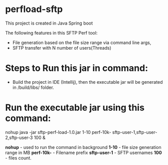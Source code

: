 # perfload-sftp
This project is created in Java Spring boot

The following features in this SFTP Perf tool:

* File generation based on the file size range via command line args,
* SFTP transfer with N number of users(Threads)

# Steps to Run this jar in command:

* Build the project in IDE (Intellij), then the executable jar will be generated in /build/libs/ folder.

# Run the executable jar using this command:
nohup java -jar sftp-perf-load-1.0.jar 1-10 perf-10k- sftp-user-1,sftp-user-2,sftp-user-3 100 &

**nohup** - used to run the command in background
**1-10** - file size generation range in MB
**perf-10k-** - Filename prefix
**sftp-user-1** -  SFTP usernames
**100** - files count.
